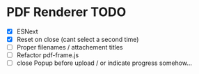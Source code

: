 PDF Renderer TODO
=================
 - [x] ESNext
 - [x] Reset on close (cant select a second time)
 - [ ] Proper filenames / attachement titles
 - [ ] Refactor pdf-frame.js
 - [ ] close Popup before upload / or indicate progress somehow...
